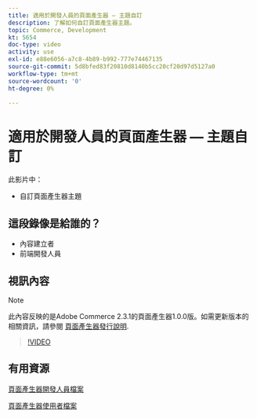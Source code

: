 ```yaml
---
title: 適用於開發人員的頁面產生器 — 主題自訂
description: 了解如何自訂頁面產生器主題。
topic: Commerce, Development
kt: 5654
doc-type: video
activity: use
exl-id: e88e6056-a7c8-4b89-b992-777e74467135
source-git-commit: 5d8bfed83f20810d8140b5cc20cf20d97d5127a0
workflow-type: tm+mt
source-wordcount: '0'
ht-degree: 0%

---
```


# 適用於開發人員的頁面產生器 — 主題自訂

此影片中：

- 自訂頁面產生器主題

## 這段錄像是給誰的？

- 內容建立者
- 前端開發人員

## 視訊內容

>[!NOTE]
>
>此內容反映的是Adobe Commerce 2.3.1的頁面產生器1.0.0版。如需更新版本的相關資訊，請參閱 [頁面產生器發行說明](https://devdocs.magento.com/page-builder/docs/release-notes.html).

>[!VIDEO](https://video.tv.adobe.com/v/35713?quality=12&learn=on)

## 有用資源

[頁面產生器開發人員檔案](https://devdocs.magento.com/page-builder/docs/index.html)

[頁面產生器使用者檔案](https://docs.magento.com/user-guide/cms/page-builder.html)
